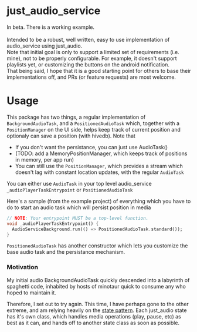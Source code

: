# just_audio_service

In beta. There is a working example.<br>
<br>
Intended to be a robust, well written, easy to use implementation of audio_service using just_audio.<br>
Note that initial goal is only to support a limited set of requirements (i.e. mine), not to be properly configurable.
For example, it doesn't support playlists yet, or customizing the buttons on the android notification.<br>
That being said, I hope that it is a good starting point for others to base their implementations off, and PRs (or feature requests) are most welcome.

# Usage
This package has two things, a regular implementation of `BackgroundAudioTask`, and a `PositionedAudioTask` which, together with a `PositionManager` on the UI side, helps keep track of current position and optionaly can save a position (with hivedb).
Note that
* If you don't want the persistance, you can just use AudioTask()
* (TODO: add a MemoryPositionManager, which keeps track of positions in memory, per app run)
* You can still use the `PositionManager`, which provides a stream which doesn't lag with constant location updates, with the regular `AudioTask`

You can either use `AudioTask` in your top level audio_service `_audioPlayerTaskEntrypoint` or `PositionedAudioTask`

Here's a sample (from the example project) of everything which you have to do to start an audio task which will persist
position in media
```dart
// NOTE: Your entrypoint MUST be a top-level function.
void _audioPlayerTaskEntrypoint() {
  AudioServiceBackground.run(() => PositionedAudioTask.standard());
}
```
`PositionedAudioTask` has another constructor which lets you customize the base audio task and the persistance mechanism.

### Motivation
My initial audio BackgroundAudioTask quickly descended into a labyrinth of spaghetti code, inhabited by hosts of minotaur quick to consume any who hoped to maintain it.

Therefore, I set out to try again. This time, I have perhaps gone to the other extreme, and am relying heavily on the [state pattern](https://refactoring.guru/design-patterns/state). Each just_audio state has it's own class, which handles media operations (play, pause, etc) as best as it can, and hands off to another state class as soon as possible.
